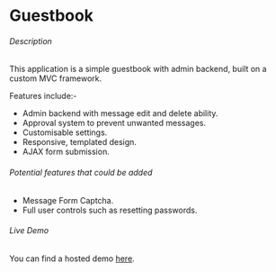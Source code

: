 # Guestbook

###### Description

This application is a simple guestbook with admin backend, built on a custom MVC framework.

Features include:-
* Admin backend with message edit and delete ability.
* Approval system to prevent unwanted messages.
* Customisable settings.
* Responsive, templated design.
* AJAX form submission.

###### Potential features that could be added
* Message Form Captcha.
* Full user controls such as resetting passwords.

###### Live Demo
You can find a hosted demo [here](https://www.adamjsmith.info/guestbook).